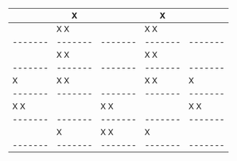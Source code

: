 |         | X       |         | X       |         |
| ------- | ------- | ------- | ------- | ------- |
|         | X X     |         | X X     |         |
| ------- | ------- | ------- | ------- | ------- |
|         | X X     |         | X X     |         |
| ------- | ------- | ------- | ------- | ------- |
| X       | X X     |         | X X     | X       |
| ------- | ------- | ------- | ------- | ------- |
| X X     |         | X X     |         | X X     |
| ------- | ------- | ------- | ------- | ------- |
|         | X       | X X     | X       |         |
| ------- | ------- | ------- | ------- | ------- |
